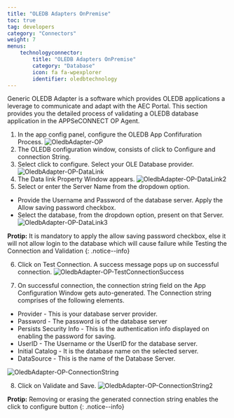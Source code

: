 ```yaml
---
title: "OLEDB Adapters OnPremise"
toc: true
tag: developers
category: "Connectors"
weight: 7
menus: 
    technologyconnector:
        title: "OLEDB Adapters OnPremise"
        category: "Database"
        icon: fa fa-wpexplorer
        identifier: oledbtechnology
---
```


Generic OLEDB Adapter is a software which provides OLEDB applications a leverage to communicate and adapt with the AEC Portal. This section provides you the detailed process of validating a OLEDB database application in the APPSeCONNECT OP Agent.

1. In the app config panel, configure the OLEDB App Confifuration Process.
![OledbAdapter-OP](/staticfiles/connectors/media/technology-connector/OledbAdapter-OP.png)
2. The OLEDB configuration window, consists of click to Configure and connection String.
3. Select click to configure. Select your OLE Database provider.
![OledbAdapter-OP-DataLink](/staticfiles/connectors/media/technology-connector/OledbAdapter-OP-DataLink.png)
4. The Data link Property Window appears. 
![OledbAdapter-OP-DataLink2](/staticfiles/connectors/media/technology-connector/OledbAdapter-OP-DataLink2.png)
5. Select or enter the Server Name from the dropdown option. 
* Provide the Username and Password of the database server. Apply the Allow saving password checkbox. 
* Select the database, from the dropdown option, present on that Server.
![OledbAdapter-OP-DataLink3](/staticfiles/connectors/media/technology-connector/OledbAdapter-OP-DataLink3.png)

**Protip:** It is mandatory to apply the allow saving password checkbox, else it will not allow login to the database which will cause failure while 
Testing the Connection and Validation 
{: .notice--info}

6. Click on Test Connection. A success message pops up on successful connection. 
![OledbAdapter-OP-TestConnectionSuccess](/staticfiles/connectors/media/technology-connector/OledbAdapter-OP-TestConnectionSuccess.png)

7. On successful connection, the connection string field on the App Configuration Window gets auto-generated.
The Connection string comprises of the following elements.

* Provider - This is your database server provider.
* Password - The password is of the database server
* Persists Security Info - This is the authentication info displayed on enabling the password for saving.
* UserID - The Username or the UserID for the database server.
* Initial Catalog - It is the database name on the selected server.	
* DataSource - This is the name of the Database Server.

![OledbAdapter-OP-ConnectionString](/staticfiles/connectors/media/technology-connector/OledbAdapter-OP-ConnectionString.png)

8. Click on Validate and Save.
![OledbAdapter-OP-ConnectionString2](/staticfiles/connectors/media/technology-connector/OledbAdapter-OP-ConnectionString2.png)

**Protip:** Removing or erasing the generated connection string enables the click to configure button 
{: .notice--info}

